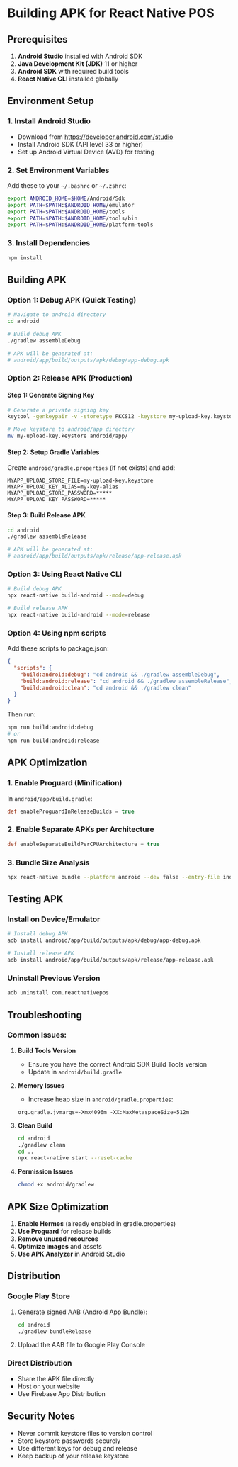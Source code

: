 # Building APK for React Native POS

## Prerequisites

1. **Android Studio** installed with Android SDK
2. **Java Development Kit (JDK)** 11 or higher
3. **Android SDK** with required build tools
4. **React Native CLI** installed globally

## Environment Setup

### 1. Install Android Studio
- Download from https://developer.android.com/studio
- Install Android SDK (API level 33 or higher)
- Set up Android Virtual Device (AVD) for testing

### 2. Set Environment Variables
Add these to your `~/.bashrc` or `~/.zshrc`:

```bash
export ANDROID_HOME=$HOME/Android/Sdk
export PATH=$PATH:$ANDROID_HOME/emulator
export PATH=$PATH:$ANDROID_HOME/tools
export PATH=$PATH:$ANDROID_HOME/tools/bin
export PATH=$PATH:$ANDROID_HOME/platform-tools
```

### 3. Install Dependencies
```bash
npm install
```

## Building APK

### Option 1: Debug APK (Quick Testing)
```bash
# Navigate to android directory
cd android

# Build debug APK
./gradlew assembleDebug

# APK will be generated at:
# android/app/build/outputs/apk/debug/app-debug.apk
```

### Option 2: Release APK (Production)

#### Step 1: Generate Signing Key
```bash
# Generate a private signing key
keytool -genkeypair -v -storetype PKCS12 -keystore my-upload-key.keystore -alias my-key-alias -keyalg RSA -keysize 2048 -validity 10000

# Move keystore to android/app directory
mv my-upload-key.keystore android/app/
```

#### Step 2: Setup Gradle Variables
Create `android/gradle.properties` (if not exists) and add:

```properties
MYAPP_UPLOAD_STORE_FILE=my-upload-key.keystore
MYAPP_UPLOAD_KEY_ALIAS=my-key-alias
MYAPP_UPLOAD_STORE_PASSWORD=*****
MYAPP_UPLOAD_KEY_PASSWORD=*****
```

#### Step 3: Build Release APK
```bash
cd android
./gradlew assembleRelease

# APK will be generated at:
# android/app/build/outputs/apk/release/app-release.apk
```

### Option 3: Using React Native CLI
```bash
# Build debug APK
npx react-native build-android --mode=debug

# Build release APK
npx react-native build-android --mode=release
```

### Option 4: Using npm scripts
Add these scripts to package.json:

```json
{
  "scripts": {
    "build:android:debug": "cd android && ./gradlew assembleDebug",
    "build:android:release": "cd android && ./gradlew assembleRelease",
    "build:android:clean": "cd android && ./gradlew clean"
  }
}
```

Then run:
```bash
npm run build:android:debug
# or
npm run build:android:release
```

## APK Optimization

### 1. Enable Proguard (Minification)
In `android/app/build.gradle`:
```gradle
def enableProguardInReleaseBuilds = true
```

### 2. Enable Separate APKs per Architecture
```gradle
def enableSeparateBuildPerCPUArchitecture = true
```

### 3. Bundle Size Analysis
```bash
npx react-native bundle --platform android --dev false --entry-file index.js --bundle-output android-bundle.js --assets-dest android-assets
```

## Testing APK

### Install on Device/Emulator
```bash
# Install debug APK
adb install android/app/build/outputs/apk/debug/app-debug.apk

# Install release APK
adb install android/app/build/outputs/apk/release/app-release.apk
```

### Uninstall Previous Version
```bash
adb uninstall com.reactnativepos
```

## Troubleshooting

### Common Issues:

1. **Build Tools Version**
   - Ensure you have the correct Android SDK Build Tools version
   - Update in `android/build.gradle`

2. **Memory Issues**
   - Increase heap size in `android/gradle.properties`:
   ```properties
   org.gradle.jvmargs=-Xmx4096m -XX:MaxMetaspaceSize=512m
   ```

3. **Clean Build**
   ```bash
   cd android
   ./gradlew clean
   cd ..
   npx react-native start --reset-cache
   ```

4. **Permission Issues**
   ```bash
   chmod +x android/gradlew
   ```

## APK Size Optimization

1. **Enable Hermes** (already enabled in gradle.properties)
2. **Use Proguard** for release builds
3. **Remove unused resources**
4. **Optimize images** and assets
5. **Use APK Analyzer** in Android Studio

## Distribution

### Google Play Store
1. Generate signed AAB (Android App Bundle):
   ```bash
   cd android
   ./gradlew bundleRelease
   ```

2. Upload the AAB file to Google Play Console

### Direct Distribution
- Share the APK file directly
- Host on your website
- Use Firebase App Distribution

## Security Notes

- Never commit keystore files to version control
- Store keystore passwords securely
- Use different keys for debug and release
- Keep backup of your release keystore
